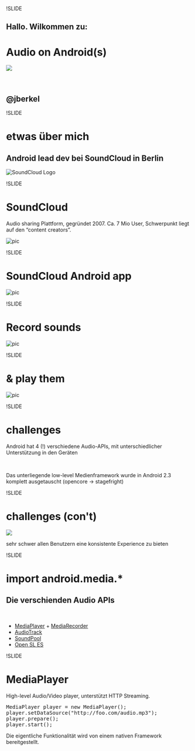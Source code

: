!SLIDE

## Hallo. Wilkommen zu:
# Audio on Android(s)

<span class="left">
<img src="hello/twitter_newbird_blue.png"/>
</span>

<br/>
<br/>
<br/>

## @jberkel


!SLIDE

# etwas über mich

## Android lead dev bei SoundCloud in Berlin

![SoundCloud Logo](hello/800x500_orange.png)

!SLIDE

# SoundCloud

Audio sharing Plattform, gegründet 2007. Ca. 7 Mio User, Schwerpunkt liegt auf
den “content creators”.

![pic](hello/sound_heart.png)

!SLIDE

# SoundCloud Android app

![pic](hello/stream.png)

!SLIDE

# Record sounds

![pic](hello/recording.png)

!SLIDE

# & play them

![pic](hello/player.png)

!SLIDE

# challenges

Android hat 4 (!) verschiedene Audio-APIs, mit unterschiedlicher Unterstützung
in den Geräten

<br/>

Das unterliegende low-level Medienframework wurde in Android 2.3 komplett ausgetauscht
(opencore → stagefright)

!SLIDE

# challenges (con't)

<span class="left">
<img src="hello/market_2.png"/>
</span>

sehr schwer allen Benutzern eine konsistente Experience zu bieten

!SLIDE

# import android.media.*
## Die verschienden Audio APIs

<br/>

* [MediaPlayer][] + [MediaRecorder][]
* [AudioTrack][]
* [SoundPool][]
* [Open SL ES][]

[MediaPlayer]: http://developer.android.com/reference/android/media/MediaPlayer.html
[MediaRecorder]: http://developer.android.com/reference/android/media/MediaRecorder.html
[AudioTrack]: http://developer.android.com/reference/android/media/AudioTrack.html
[SoundPool]: http://developer.android.com/reference/android/media/SoundPool.html
[Open SL ES]: http://www.khronos.org/opensles/
!SLIDE

# MediaPlayer

High-level Audio/Video player, unterstützt HTTP Streaming.

<pre class="prettyprint">
MediaPlayer player = new MediaPlayer();
player.setDataSource("http://foo.com/audio.mp3");
player.prepare();
player.start();
</pre>

Die eigentliche Funktionalität wird von einem nativen Framework bereitgestellt.


[andraudio]: http://code.google.com/p/andraudio/
